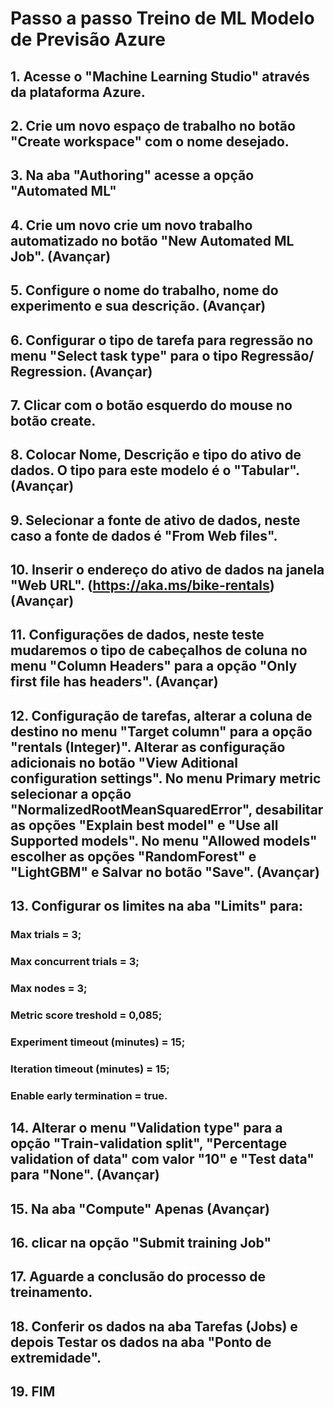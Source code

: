# Passo a passo Treino de ML Modelo de Previsão Azure
## 1. Acesse o "Machine Learning Studio" através da plataforma Azure. 
## 2. Crie um novo espaço de trabalho no botão "Create workspace" com o nome desejado.
## 3. Na aba "Authoring" acesse a opção "Automated ML"
## 4. Crie um novo crie um novo trabalho automatizado no botão "New Automated ML Job". (Avançar)
## 5. Configure o nome do trabalho, nome do experimento e sua descrição. (Avançar)
## 6. Configurar o tipo de tarefa para regressão no menu "Select task type" para o tipo Regressão/ Regression. (Avançar)
## 7. Clicar com o botão esquerdo do mouse no botão create. 
## 8. Colocar Nome, Descrição e tipo do ativo de dados. O tipo para este modelo é o "Tabular". (Avançar)
## 9. Selecionar a fonte de ativo de dados, neste caso a fonte de dados é "From Web files".
## 10. Inserir o endereço do ativo de dados na janela "Web URL". (https://aka.ms/bike-rentals) (Avançar)
## 11. Configurações de dados, neste teste mudaremos o tipo de cabeçalhos de coluna no menu "Column Headers" para a opção "Only first file has headers". (Avançar)
## 12. Configuração de tarefas, alterar a coluna de destino no menu "Target column" para a opção "rentals (Integer)". Alterar as configuração adicionais no botão "View Aditional configuration settings". No menu Primary metric selecionar a opção "NormalizedRootMeanSquaredError", desabilitar as opções "Explain best model" e "Use all Supported models". No menu "Allowed models" escolher as opções "RandomForest" e "LightGBM" e Salvar no botão "Save". (Avançar)
## 13. Configurar os limites na aba "Limits" para: 
### Max trials = 3;
### Max concurrent trials = 3;
### Max nodes = 3;
### Metric score treshold = 0,085;
### Experiment timeout (minutes) = 15;
### Iteration timeout (minutes) = 15;
### Enable early termination = true.
## 14. Alterar o menu  "Validation type" para a opção "Train-validation split", "Percentage validation of data" com valor "10" e "Test data" para "None". (Avançar)
## 15. Na aba "Compute" Apenas (Avançar)
## 16. clicar na opção "Submit training Job"
## 17. Aguarde a conclusão do processo de treinamento.
## 18. Conferir os dados na aba Tarefas (Jobs) e depois Testar os dados na aba "Ponto de extremidade".
## 19. FIM
